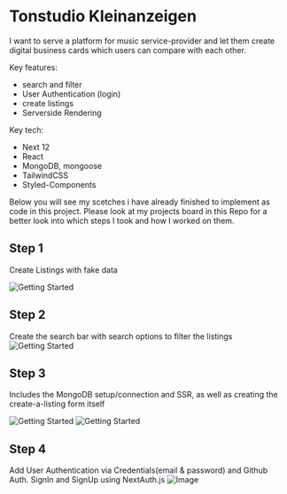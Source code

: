 # Tonstudio Kleinanzeigen

I want to serve a platform for music service-provider and let them create digital business cards which users can compare with each other.

Key features:

- search and filter
- User Authentication (login)
- create listings
- Serverside Rendering

Key tech:

- Next 12
- React
- MongoDB, mongoose
- TailwindCSS
- Styled-Components

Below you will see my scetches i have already finished to implement as code in this project. Please look at my projects board in this Repo for a better look into which steps I took and how I worked on them.

## Step 1

Create Listings with fake data

![Getting Started](/docs/images/step1.png)

## Step 2

Create the search bar with search options to filter the listings
![Getting Started](/docs/images/step2.png)

## Step 3

Includes the MongoDB setup/connection and SSR, as well as creating the create-a-listing form itself

![Getting Started](/docs/images/step3.png)
![Getting Started](/docs/images/step3-2.png)

## Step 4

Add User Authentication via Credentials(email & password) and Github Auth. SignIn and SignUp using NextAuth.js
![Image](https://user-images.githubusercontent.com/68496958/197496267-ca80b7f9-9bd1-4f6b-b93a-efe16b6be158.png)
